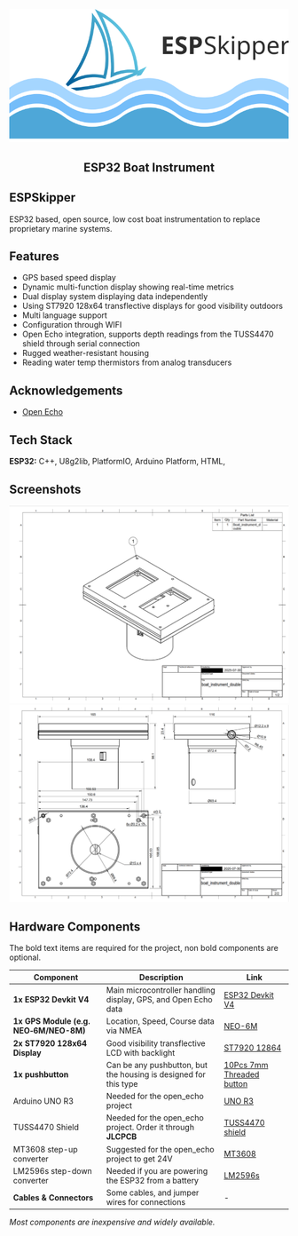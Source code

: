  <div align="center">
  <picture>
    <source media="(prefers-color-scheme: dark)" srcset="./documentation/logo_dark.svg">
    <img alt="ESP Skipper logo" src="./documentation/logo_bright.svg">
  </picture>
  <h2 align="center">ESP32 Boat Instrument</h2>
</div>

## ESPSkipper

ESP32 based, open source, low cost boat instrumentation to replace proprietary marine systems.


## Features

- GPS based speed display
- Dynamic multi-function display showing real-time metrics
- Dual display system displaying data independently
- Using ST7920 128x64 transflective displays for good visibility outdoors
- Multi language support
- Configuration through WIFI
- Open Echo integration, supports depth readings from the TUSS4470 shield through serial connection
- Rugged weather-resistant housing
- Reading water temp thermistors from analog transducers


## Acknowledgements

 - [Open Echo](https://github.com/Neumi/open_echo)


## Tech Stack

**ESP32:** C++, U8g2lib, PlatformIO, Arduino Platform, HTML, 



## Screenshots

![Housing1](./documentation/housing1.png)
![Housing2](./documentation/housing2.png)

## Hardware Components

The bold text items are required for the project, non bold components are optional.

| Component                   | Description                                         | Link                           |
|-----------------------------|-----------------------------------------------------|--------------------------------|
| **1x ESP32 Devkit V4**         | Main microcontroller handling display, GPS, and Open Echo data | [ESP32 Devkit V4](https://www.aliexpress.com/item/1005006422498371.html) |
| **1x GPS Module (e.g. NEO‑6M/NEO-8M)**| Location, Speed, Course data via NMEA        | [NEO-6M](https://www.aliexpress.com/item/1005007175919889.html) |
| **2x ST7920 128x64 Display**  | Good visibility transflective LCD with backlight | [ST7920 12864](https://www.aliexpress.com/item/2043862354.html) |
| **1x pushbutton** | Can be any pushbutton, but the housing is designed for this type | [10Pcs 7mm Threaded button](https://www.aliexpress.com/item/32804945328.html) |
| Arduino UNO R3      | Needed for the open_echo project   | [UNO R3](https://www.aliexpress.com/item/1005006141687578.html) |
| TUSS4470 Shield    | Needed for the open_echo project. Order it through **JLCPCB**         | [TUSS4470 shield](https://github.com/Neumi/open_echo/tree/main/TUSS4470_shield_002/TUSS4470_shield_hardware/TUSS4470_shield) |
| MT3608 step-up converter  | Suggested for the open_echo project to get 24V           | [MT3608](https://www.aliexpress.com/item/1005007508800676.html) |
| LM2596s step-down converter    | Needed if you are powering the ESP32 from a battery | [LM2596s](https://www.aliexpress.com/item/33004374185.html) |
| **Cables & Connectors**     | Some cables, and jumper wires for connections                  | - |

*Most components are inexpensive and widely available.*